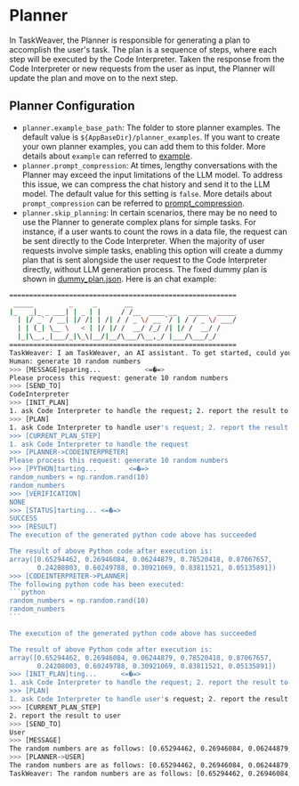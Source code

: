 # Planner

In TaskWeaver, the Planner is responsible for generating a plan to accomplish the user's task.
The plan is a sequence of steps, where each step will be executed by the Code Interpreter.
Taken the response from the Code Interpreter or new requests from the user as input, the Planner will update the plan and move on to the next step.

## Planner Configuration

- `planner.example_base_path`:	The folder to store planner examples. The default value is `${AppBaseDir}/planner_examples`. 
If you want to create your own planner examples, you can add them to this folder. More details about `example` can referred to [example](./example).
- `planner.prompt_compression`: At times, lengthy conversations with the Planner may exceed the input limitations of the LLM model. 
To address this issue, we can compress the chat history and send it to the LLM model. The default value for this setting is `false`.
More details about `prompt_compression` can be referred to [prompt_compression](./compression).
- `planner.skip_planning`: In certain scenarios, there may be no need to use the Planner to generate complex plans for simple tasks. 
For instance, if a user wants to count the rows in a data file, the request can be sent directly to the Code Interpreter. 
When the majority of user requests involve simple tasks, enabling this option will create a dummy plan that is sent alongside the user request to the Code Interpreter directly, without LLM generation process.
The fixed dummy plan is shown in [dummy_plan.json](https://github.com/microsoft/TaskWeaver/blob/main/taskweaver/planner/dummy_plan.json).
Here is an chat example:
`````bash
=========================================================
 _____         _     _       __
|_   _|_ _ ___| | _ | |     / /__  ____ __   _____  _____
  | |/ _` / __| |/ /| | /| / / _ \/ __ `/ | / / _ \/ ___/
  | | (_| \__ \   < | |/ |/ /  __/ /_/ /| |/ /  __/ /
  |_|\__,_|___/_|\_\|__/|__/\___/\__,_/ |___/\___/_/
=========================================================
TaskWeaver: I am TaskWeaver, an AI assistant. To get started, could you please enter your request?
Human: generate 10 random numbers
>>> [MESSAGE]eparing...           <=�=>
Please process this request: generate 10 random numbers
>>> [SEND_TO]
CodeInterpreter
>>> [INIT_PLAN]
1. ask Code Interpreter to handle the request; 2. report the result to user <interactively depends on 1>
>>> [PLAN]
1. ask Code Interpreter to handle user's request; 2. report the result to user
>>> [CURRENT_PLAN_STEP]
1. ask Code Interpreter to handle the request
>>> [PLANNER->CODEINTERPRETER]
Please process this request: generate 10 random numbers
>>> [PYTHON]tarting...        <=�=>   
random_numbers = np.random.rand(10)
random_numbers
>>> [VERIFICATION]
NONE
>>> [STATUS]tarting... <=�=>          
SUCCESS
>>> [RESULT]
The execution of the generated python code above has succeeded

The result of above Python code after execution is:
array([0.65294462, 0.26946084, 0.06244879, 0.78520418, 0.87067657,
       0.24208003, 0.60249788, 0.30921069, 0.83811521, 0.05135891])
>>> [CODEINTERPRETER->PLANNER]
The following python code has been executed:
```python
random_numbers = np.random.rand(10)
random_numbers
```

The execution of the generated python code above has succeeded

The result of above Python code after execution is:
array([0.65294462, 0.26946084, 0.06244879, 0.78520418, 0.87067657,
       0.24208003, 0.60249788, 0.30921069, 0.83811521, 0.05135891])
>>> [INIT_PLAN]ting...      <=�=>     
1. ask Code Interpreter to handle the request; 2. report the result to user <interactively depends on 1>
>>> [PLAN]
1. ask Code Interpreter to handle user's request; 2. report the result to user
>>> [CURRENT_PLAN_STEP]
2. report the result to user
>>> [SEND_TO]
User
>>> [MESSAGE]
The random numbers are as follows: [0.65294462, 0.26946084, 0.06244879, 0.78520418, 0.87067657, 0.24208003, 0.60249788, 0.30921069, 0.83811521, 0.05135891]
>>> [PLANNER->USER]
The random numbers are as follows: [0.65294462, 0.26946084, 0.06244879, 0.78520418, 0.87067657, 0.24208003, 0.60249788, 0.30921069, 0.83811521, 0.05135891]
TaskWeaver: The random numbers are as follows: [0.65294462, 0.26946084, 0.06244879, 0.78520418, 0.87067657, 0.24208003, 0.60249788, 0.30921069, 0.83811521, 0.05135891]
`````